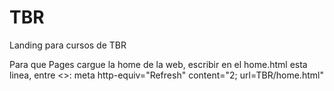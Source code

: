# TBR
Landing para cursos de TBR

Para que Pages cargue la home de la web, escribir en el home.html esta linea, entre <>:
meta http-equiv="Refresh" content="2; url=TBR/home.html"

